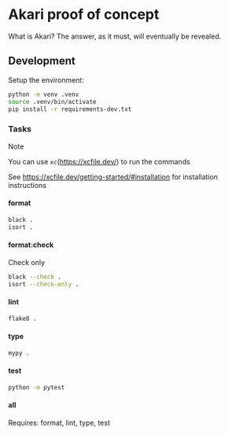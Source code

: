 # Akari proof of concept

What is Akari? The answer, as it must, will eventually be revealed.

## Development

Setup the environment:

```sh
python -m venv .venv
source .venv/bin/activate
pip install -r requirements-dev.txt
```

### Tasks

> [!NOTE]
> You can use `xc`(<https://xcfile.dev/>) to run the commands
>
> See <https://xcfile.dev/getting-started/#installation> for installation instructions


#### format

```sh
black .
isort .
```

#### format:check

Check only

```sh
black --check .
isort --check-only .
```

#### lint

```sh
flake8 .
```

#### type

```sh
mypy .
```

#### test

```sh
python -m pytest
```

#### all

Requires: format, lint, type, test
